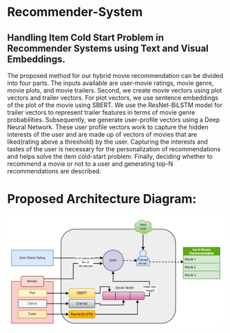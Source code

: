 # Recommender-System

## Handling Item Cold Start Problem in Recommender Systems using Text and Visual Embeddings.

The proposed method for our hybrid movie recommendation can be divided into four parts.
The inputs available are user-movie ratings, movie genre, movie plots, and movie trailers. Second, we create movie vectors using plot vectors and trailer vectors. For plot vectors, we
use sentence embeddings of the plot of the movie using SBERT. We use the ResNet-BiLSTM model for trailer vectors to represent trailer features in terms of movie genre probabilities.
Subsequently, we generate user-profile vectors using a Deep Neural Network. These user profile vectors work to capture the hidden interests of the user and are made up of vectors
of movies that are liked(rating above a threshold) by the user. Capturing the interests and tastes of the user is necessary for the personalization of recommendations and helps solve
the item cold-start problem. Finally, deciding whether to recommend a movie or not to a user and generating top-N recommendations are described.

# Proposed Architecture Diagram:
![Proposed Arch Diag](https://github.com/babyitachi/Recommender-System/blob/master/visuals/Arch%20diag%20with%20bg.png)
